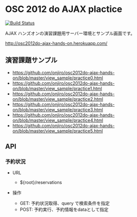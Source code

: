 # OSC 2012 do AJAX plactice

[![Build Status](https://secure.travis-ci.org/onjiro/osc2012do-ajax-hands-on.png)](http://travis-ci.org/onjiro/osc2012do-ajax-hands-on)

AJAX ハンズオンの演習課題用サーバー環境とサンプル画面です。

http://osc2012do-ajax-hands-on.herokuapp.com/

## 演習課題サンプル

* https://github.com/onjiro/osc2012do-ajax-hands-on/blob/master/view_sample/practice0.html
* https://github.com/onjiro/osc2012do-ajax-hands-on/blob/master/view_sample/practice1.html
* https://github.com/onjiro/osc2012do-ajax-hands-on/blob/master/view_sample/practice2.html
* https://github.com/onjiro/osc2012do-ajax-hands-on/blob/master/view_sample/practice3.html
* https://github.com/onjiro/osc2012do-ajax-hands-on/blob/master/view_sample/practice4.html
* https://github.com/onjiro/osc2012do-ajax-hands-on/blob/master/view_sample/practice5.html

## API

### 予約状況

* URL
  * ${root}/reservations

* 操作
  * GET: 予約状況取得、query で検索条件を指定
  * POST: 予約実行、予約情報をdataとして指定
